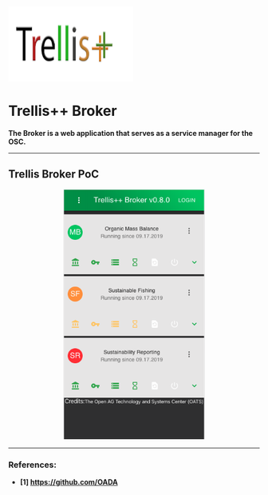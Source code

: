 <p align="left">
  <img height="150" width="250" src="https://raw.githubusercontent.com/trellisfw/trellisfw-broker/master/assets/images/trellisplusplus-logo.png">
</p>

# Trellis++ Broker
<b> The Broker is a web application that serves as a service manager for the OSC.
  
----------

## Trellis Broker PoC

<p align="center">
  <img height="500" src="https://raw.githubusercontent.com/trellisfw/trellisfw-broker/master/assets/images/broker.png">
</p>

----------

### References:
 * [1] https://github.com/OADA

